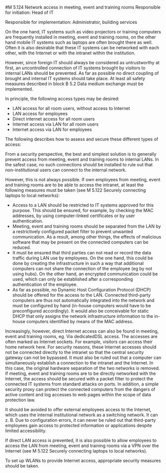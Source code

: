 #M 5.124 Network access in meeting, event and training rooms
Responsible for initiation: Head of IT

Responsible for implementation: Administrator, building services

On the one hand, IT systems such as video projectors or training computers are frequently installed in meeting, event and training rooms, on the other hand mobile IT systems such as laptops are often brought there as well. Often it is also desirable that these IT systems can be networked with each other, with the Internet or with the intranet within the institution.

However, since foreign IT should always be considered as untrustworthy at first, an uncontrolled connection of IT systems brought by visitors to internal LANs should be prevented. As far as possible no direct coupling of brought and internal IT systems should take place. At least all safety measures described in block B 5.2 Data medium exchange must be implemented.

In principle, the following access types may be desired:

* LAN access for all room users, without access to Internet
* LAN access for employees
* Direct internet access for all room users
* Internet access via LAN for all room users
* Internet access via LAN for employees


The following describes how to assess and secure these different types of access:

From a security perspective, the best and simplest solution is to generally prevent access from meeting, event and training rooms to internal LANs. In the safest case, no such connections should be installed to rule out that non-institutional users can connect to the internal network.

However, this is not always possible. If own employees from meeting, event and training rooms are to be able to access the intranet, at least the following measures must be taken (see M 5.122 Securely connecting laptops to local networks):

* Access to a LAN should be restricted to IT systems approved for this purpose. This should be ensured, for example, by checking the MAC addresses, by using computer-linked certificates or by user authentication.
* Meeting, event and training rooms should be separated from the LAN by a restrictively configured packet filter to prevent unwanted communication. As a result, among other things, the effects of malicious software that may be present on the connected computers can be reduced.
* It must be ensured that third parties can not read or record the data traffic during LAN use by employees. On the one hand, this could be done by creating the infrastructure in such a way that additional computers can not share the connection of the employee (eg by not using hubs). On the other hand, an encrypted communication could be used, which can only be established after a corresponding authentication of the employee.
* As far as possible, no Dynamic Host Configuration Protocol (DHCP) should be offered for the access to the LAN. Connected third-party computers are thus not automatically integrated into the network and must be configured by hand (in-house computers would have to be preconfigured accordingly). It would also be conceivable for static DHCP that only assigns the network infrastructure information to the in-house computers identified by means of the MAC address.


Increasingly, however, direct Internet access can also be found in meeting, event and training rooms, eg. Via dedicatedDSL access. The accesses are often marked as Internet sockets. For example, visitors can access their home network here. For security reasons, these Internet accesses should not be connected directly to the intranet so that the central security gateway can not be bypassed. It must also be ruled out that a computer can simultaneously establish a connection to the intranet and the Internet. In this case, the original hardware separation of the two networks is removed. If meeting, event and training rooms are to be directly networked with the Internet, the access should be secured with a packet filter to protect the connected IT systems from standard attacks on ports. In addition, a simple security proxy can protect the connected computers from the dangers of active content and log accesses to web pages within the scope of data protection law.

It should be avoided to offer external employees access to the Internet, which uses the internal institutional network as a switching network. It can z. B. Due to configuration errors, it can never be ruled out that third-party employees gain access to protected information or applications despite limited accessibility.

If direct LAN access is prevented, it is also possible to allow employees to access the LAN from meeting, event and training rooms via a VPN over the Internet (see M 5.122 Securely connecting laptops to local networks).

To set up WLANs to provide Internet access, appropriate security measures should be taken.



